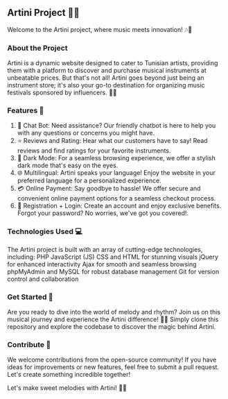 ## Artini Project 🎵🎉
Welcome to the Artini project, where music meets innovation! 🎶🚀

### About the Project
Artini is a dynamic website designed to cater to Tunisian artists, providing them with a platform to discover and purchase musical instruments at unbeatable prices. But that's not all! Artini goes beyond just being an instrument store; it's also your go-to destination for organizing music festivals sponsored by influencers. 🎹🎤

### Features 🌟
1. 🤖 Chat Bot: Need assistance? Our friendly chatbot is here to help you with any questions or concerns you might have.
2. ⭐ Reviews and Rating: Hear what our customers have to say! Read reviews and find ratings for your favorite instruments.
3. 🌙 Dark Mode: For a seamless browsing experience, we offer a stylish dark mode that's easy on the eyes.
4. 🌐 Multilingual: Artini speaks your language! Enjoy the website in your preferred language for a personalized experience.
5. 💳 Online Payment: Say goodbye to hassle! We offer secure and convenient online payment options for a seamless checkout process.
6. 🔐 Registration + Login: Create an account and enjoy exclusive benefits. Forgot your password? No worries, we've got you covered!.


### Technologies Used 💻
The Artini project is built with an array of cutting-edge technologies, including:
PHP
JavaScript (JS)
CSS and HTML for stunning visuals
jQuery for enhanced interactivity
Ajax for smooth and seamless browsing
phpMyAdmin and MySQL for robust database management
Git for version control and collaboration

### Get Started 🚀
Are you ready to dive into the world of melody and rhythm? Join us on this musical journey and experience the Artini difference! 🎵💫
Simply clone this repository and explore the codebase to discover the magic behind Artini.

### Contribute 🤝
We welcome contributions from the open-source community! If you have ideas for improvements or new features, feel free to submit a pull request. Let's create something incredible together!

Let's make sweet melodies with Artini! 🎵🎉




